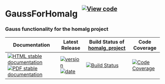 <!-- BEGIN HEADER -->
# GaussForHomalg&ensp;<sup><sup>[![View code][code-img]][code-url]</sup></sup>

### Gauss functionality for the homalg project

| Documentation | Latest Release | Build Status of [homalg_project](/../../) | Code Coverage |
| ------------- | -------------- | ------------ | ------------- |
| [![HTML stable documentation][html-img]][html-url] [![PDF stable documentation][pdf-img]][pdf-url] | [![version][version-img]][version-url] [![date][date-img]][date-url] | [![Build Status][tests-img]][tests-url] | [![Code Coverage][codecov-img]][codecov-url] |

<!-- END HEADER -->
<!-- BEGIN FOOTER -->
[html-img]: https://img.shields.io/badge/🔗%20HTML-stable-blue.svg
[html-url]: https://homalg-project.github.io/homalg_project/GaussForHomalg/doc/chap0_mj.html

[pdf-img]: https://img.shields.io/badge/🔗%20PDF-stable-blue.svg
[pdf-url]: https://homalg-project.github.io/homalg_project/GaussForHomalg/download_pdf.html

[version-img]: https://img.shields.io/endpoint?url=https://homalg-project.github.io/homalg_project/GaussForHomalg/badge_version.json&label=🔗%20version&color=yellow
[version-url]: https://homalg-project.github.io/homalg_project/GaussForHomalg/view_release.html

[date-img]: https://img.shields.io/endpoint?url=https://homalg-project.github.io/homalg_project/GaussForHomalg/badge_date.json&label=🔗%20released%20on&color=yellow
[date-url]: https://homalg-project.github.io/homalg_project/GaussForHomalg/view_release.html

[tests-img]: https://github.com/homalg-project/homalg_project/actions/workflows/Tests.yml/badge.svg?branch=master
[tests-url]: https://github.com/homalg-project/homalg_project/actions/workflows/Tests.yml?query=branch%3Amaster

[codecov-img]: https://codecov.io/gh/homalg-project/homalg_project/branch/master/graph/badge.svg?flag=GaussForHomalg
[codecov-url]: https://codecov.io/gh/homalg-project/homalg_project/tree/master/GaussForHomalg

[code-img]: https://img.shields.io/badge/-View%20code-blue?logo=github
[code-url]: https://github.com/homalg-project/homalg_project/tree/master/GaussForHomalg#top
<!-- END FOOTER -->
